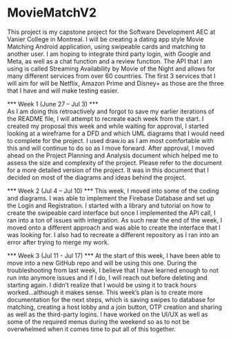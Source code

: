 # MovieMatchV2

This project is my capstone project for the Software Development AEC at Vanier College in Montreal. I will be creating a dating app style Movie Matching Android application, using swipeable cards and matching to another user. I am hoping to integrate third party login, with Google and Meta, as well as a chat function and a review function. The API that I am using is called Streaming Availability by Movie of the Night and allows for many different services from over 60 countries. The first 3 services that I will aim for will be Netflix, Amazon Prime and Disney+ as those are the three that I have and will make testing easier.

*** Week 1 (June 27 – Jul 3) ***  
As I am doing this retroactively and forgot to save my earlier iterations of the README file, I will attempt to recreate each week from the start. I created my proposal this week and while waiting for approval, I started looking at a wireframe for a DFD and which UML diagrams that I would need to complete for the project. I used draw.io as I am most comfortable with this and will continue to do so as I move forward. After approval, I moved ahead on the Project Planning and Analysis document which helped me to assess the size and complexity of the project. Please refer to the document for a more detailed version of the project. It was in this document that I decided on most of the diagrams and ideas behind the project.

*** Week 2 (Jul 4 – Jul 10) ***
This week, I moved into some of the coding and diagrams. I was able to implement the Firebase Database and set up the Login and Registration. I started with a library and tutorial on how to create the swipeable card interface but once I implemented the API call, I ran into a ton of issues with integration. As such near the end of the week, I moved onto a different approach and was able to create the interface that I was looking for. I also had to recreate a different repository as I ran into an error after trying to merge my work. 

*** Week 3 (Jul 11 - Jul 17) ***
At the start of this week, I have been able to move into a new GitHub repo and will be using this one. During the troubleshooting from last week, I believe that I have learned enough to not run into anymore issues and if I do, I will reach out before deleting and starting again. I didn’t realize that I would be using it to track hours worked…although it makes sense. This week’s plan is to create more documentation for the next steps, which is saving swipes to database for matching, creating a host lobby and a join button, OTP creation and sharing as well as the third-party logins. I have worked on the UI/UX as well as some of the required menus during the weekend so as to not be overwhelmed when it comes time to put all of this together.

